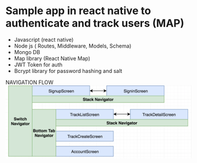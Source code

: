 # Sample app in react native to authenticate and track users (MAP)

- Javascript (react native)
- Node js ( Routes, Middleware, Models, Schema)
- Mongo DB
- Map library (React Native Map)
- JWT Token for auth
- Bcrypt library for password hashing and salt

NAVIGATION FLOW
![GitHub Logo](track-server/src/img/NavFlow.png)
